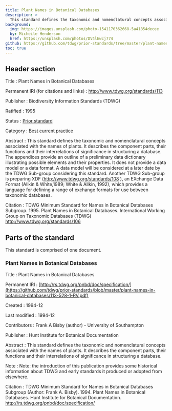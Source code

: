 ```yaml
---
title: Plant Names in Botanical Databases
description: >
  This standard defines the taxonomic and nomenclatural concepts associated with the names of plants. It describes the component parts, their functions and their interrelations of significance in structuring a database. The appendices provide an outline of a preliminary data dictionary illustrating possible elements and their properties. It does not provide a data model or a data format.
background:
  img: https://images.unsplash.com/photo-1541170362668-5a41854decee
  by: Micheile Henderson
  href: https://unsplash.com/photos/DV4lEwcj774
github: https://github.com/tdwg/prior-standards/tree/master/plant-names-in-botanical-databases
toc: true
---
```


## Header section

Title
: Plant Names in Botanical Databases

Permanent IRI (for citations and links)
: <http://www.tdwg.org/standards/113>

Publisher
: Biodiversity Information Standards (TDWG)

Ratified
: 1995

Status
: [Prior standard](/standards/status-and-categories/#status)

Category
: [Best current practice](/standards/status-and-categories/#category)

Abstract
: This standard defines the taxonomic and nomenclatural concepts associated with the names of plants. It describes the component parts, their functions and their interrelations of significance in structuring a database. The appendices provide an outline of a preliminary data dictionary illustrating possible elements and their properties. It does not provide a data model or a data format. A data model will be considered at a later date by the TDWG Sub-group considering this standard. Another TDWG Sub-group is preparing XDF (http://www.tdwg.org/standards/108 ), an EXchange Data Format (Allkin & White,1989; White & Allkin, 1992), which provides a language for defining a range of exchange formats for use between taxonomic databases.

Citation
: TDWG Minimum Standard for Names in Botanical Databases Subgroup. 1995. Plant Names in Botanical Databases. International Working Group on Taxonomic Databases (TDWG) <http://www.tdwg.org/standards/106>

## Parts of the standard

This standard is comprised of one document.

### Plant Names in Botanical Databases

Title
: Plant Names in Botanical Databases

Permanent IRI
: [http://rs.tdwg.org/pnbd/doc/specification/](https://github.com/tdwg/prior-standards/blob/master/plant-names-in-botanical-databases/113-528-1-RV.pdf)

Created
: 1994-12

Last modified
: 1994-12

Contributors
: Frank A Bisby (author) - University of Southampton

Publisher
: Hunt Institute for Botanical Documentation

Abstract
: This standard defines the taxonomic and nomenclatural concepts associated with the names of plants. It describes the component parts, their functions and their interrelations of significance in structuring a database.

Note
: Note: the introduction of this publication provides some historical information about TDWG and early standards it produced or adopted from elsewhere.

Citation
: TDWG Minimum Standard for Names in Botanical Databases Subgroup (Author: Frank A. Bisby). 1994. Plant Names in Botanical Databases. Hunt Institute for Botanical Documentation. <http://rs.tdwg.org/pnbd/doc/specification/>
